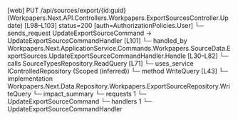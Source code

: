 [web] PUT /api/sources/export/{id:guid}  (Workpapers.Next.API.Controllers.Workpapers.ExportSourcesController.Update)  [L98–L103] status=200 [auth=AuthorizationPolicies.User]
  └─ sends_request UpdateExportSourceCommand -> UpdateExportSourceCommandHandler [L101]
    └─ handled_by Workpapers.Next.ApplicationService.Commands.Workpapers.SourceData.ExportSources.UpdateExportSourceCommandHandler.Handle [L30–L82]
      └─ calls SourceTypesRepository.ReadQuery [L71]
      └─ uses_service IControlledRepository<ExportSource> (Scoped (inferred))
        └─ method WriteQuery [L43]
          └─ implementation Workpapers.Next.Data.Repository.Workpapers.ExportSourceRepository.WriteQuery
  └─ impact_summary
    └─ requests 1
      └─ UpdateExportSourceCommand
    └─ handlers 1
      └─ UpdateExportSourceCommandHandler

